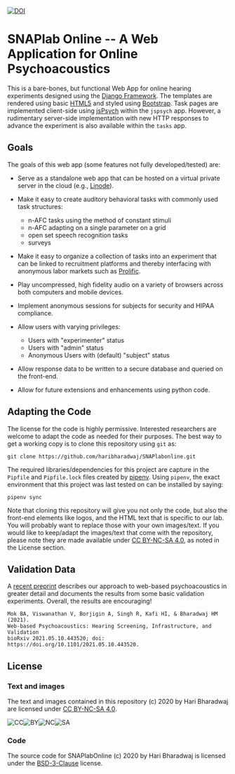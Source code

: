 [![DOI](https://zenodo.org/badge/267509217.svg)](https://zenodo.org/badge/latestdoi/267509217)

# SNAPlab Online -- A Web Application for Online Psychoacoustics


This is a bare-bones, but functional Web App for online
hearing experiments designed using the [Django Framework](https://www.djangoproject.com).
The templates are rendered using basic [HTML5](https://en.wikipedia.org/wiki/HTML5) and
styled using [Bootstrap](https://getbootstrap.com/).
Task pages are implemented client-side using [jsPsych](https://www.jspsych.org)
within the ```jspsych``` app.
However, a rudimentary server-side implementation 
with new HTTP responses to advance the experiment
is also available within the ```tasks``` app.


## Goals

The goals of this web app (some features not fully developed/tested) are:

-	Serve as a standalone web app that can be hosted
	on a virtual private server in the cloud (e.g., [Linode](https://www.linode.com)).

- 	Make it easy to create auditory behavioral tasks
	with commonly used task structures:

	* n-AFC tasks using the method of constant stimuli
	* n-AFC adapting on a single parameter on a grid
	* open set speech recognition tasks
	* surveys

-	Make it easy to organize a collection of tasks into an experiment
	that can be linked to recruitment platforms and thereby interfacing
	with anonymous labor markets such as [Prolific](https://www.prolific.co).

-	Play uncompressed, high fidelity audio on a variety of browsers
	across both computers and mobile devices.

-	Implement anonymous sessions for subjects for security
	and HIPAA compliance.

-	Allow users with varying privileges:

	- Users with "experimenter" status
	- Users with "admin" status
	- Anonymous Users with (default) "subject" status

-	Allow response data to be written to a secure database
	and queried on the front-end.

-	Allow for future extensions and enhancements using python code.


## Adapting the Code
The license for the code is highly permissive.
Interested researchers are welcome to adapt the code as needed for their purposes.
The best way to get a working copy is to clone this repository using ```git``` as:

```
git clone https://github.com/haribharadwaj/SNAPlabonline.git
```

The required libraries/dependencies for this project
are capture in the ```Pipfile``` and ```Pipfile.lock``` files
created by [pipenv](https://github.com/pypa/pipenv).
Using ```pipenv```, the exact environment
that this project was last tested on
can be installed by saying:

```
pipenv sync
``` 

Note that cloning this repository will give you not only the code,
but also the front-end elements like logos,
and the HTML text that is specific to our lab.
You will probably want to replace those with your own images/text.
If you would like to keep/adapt the images/text that come with the repository,
please note they are made available under [CC BY-NC-SA 4.0](https://creativecommons.org/licenses/by-nc-sa/4.0/),
as noted in the License section.


## Validation Data
A [recent preprint](https://www.biorxiv.org/content/10.1101/2021.05.10.443520v1) describes 
our approach to web-based psychoacoustics in greater detail
and documents the results from some basic validation experiments.
Overall, the results are encouraging!

```
Mok BA, Viswanathan V, Borjigin A, Singh R, Kafi HI, & Bharadwaj HM (2021).
Web-based Psychoacoustics: Hearing Screening, Infrastructure, and Validation
bioRxiv 2021.05.10.443520; doi: https://doi.org/10.1101/2021.05.10.443520.
```


## License
### Text and images
The text and images contained in this repository (c) 2020 by Hari Bharadwaj are licensed under [CC BY-NC-SA 4.0](https://creativecommons.org/licenses/by-nc-sa/4.0/).

![CC](https://mirrors.creativecommons.org/presskit/icons/cc.svg)![BY](https://mirrors.creativecommons.org/presskit/icons/by.svg)![NC](https://mirrors.creativecommons.org/presskit/icons/nc.svg)![SA](https://mirrors.creativecommons.org/presskit/icons/sa.svg)

### Code
The source code for SNAPlabOnline (c) 2020 by Hari Bharadwaj is licensed under the [BSD-3-Clause](https://opensource.org/licenses/BSD-3-Clause) license.

